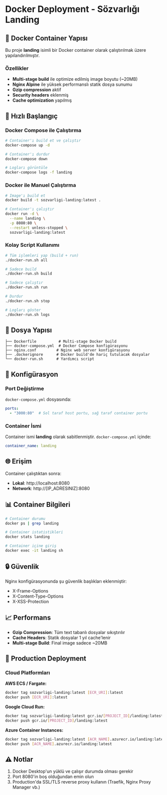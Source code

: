 # Docker Deployment - Sözvarlığı Landing

## 🐳 Docker Container Yapısı

Bu proje **landing** isimli bir Docker container olarak çalıştırılmak üzere yapılandırılmıştır.

### Özellikler
- **Multi-stage build** ile optimize edilmiş image boyutu (~20MB)
- **Nginx Alpine** ile yüksek performanslı statik dosya sunumu
- **Gzip compression** aktif
- **Security headers** eklenmiş
- **Cache optimization** yapılmış

## 🚀 Hızlı Başlangıç

### Docker Compose ile Çalıştırma

```bash
# Container'ı build et ve çalıştır
docker-compose up -d

# Container'ı durdur
docker-compose down

# Logları görüntüle
docker-compose logs -f landing
```

### Docker ile Manuel Çalıştırma

```bash
# Image'ı build et
docker build -t sozvarligi-landing:latest .

# Container'ı çalıştır
docker run -d \
  --name landing \
  -p 8080:80 \
  --restart unless-stopped \
  sozvarligi-landing:latest
```

### Kolay Script Kullanımı

```bash
# Tüm işlemleri yap (build + run)
./docker-run.sh all

# Sadece build
./docker-run.sh build

# Sadece çalıştır
./docker-run.sh run

# Durdur
./docker-run.sh stop

# Logları göster
./docker-run.sh logs
```

## 📁 Dosya Yapısı

```
├── Dockerfile          # Multi-stage Docker build
├── docker-compose.yml  # Docker Compose konfigürasyonu
├── nginx.conf         # Nginx web server konfigürasyonu
├── .dockerignore      # Docker build'de hariç tutulacak dosyalar
└── docker-run.sh      # Yardımcı script
```

## 🔧 Konfigürasyon

### Port Değiştirme
`docker-compose.yml` dosyasında:
```yaml
ports:
  - "3000:80"  # Sol taraf host portu, sağ taraf container portu
```

### Container İsmi
Container ismi **landing** olarak sabitlenmiştir. `docker-compose.yml` içinde:
```yaml
container_name: landing
```

## 🌐 Erişim

Container çalıştıktan sonra:
- **Lokal**: http://localhost:8080
- **Network**: http://[IP_ADRESINIZ]:8080

## 📊 Container Bilgileri

```bash
# Container durumu
docker ps | grep landing

# Container istatistikleri
docker stats landing

# Container içine giriş
docker exec -it landing sh
```

## 🔒 Güvenlik

Nginx konfigürasyonunda şu güvenlik başlıkları eklenmiştir:
- X-Frame-Options
- X-Content-Type-Options
- X-XSS-Protection

## 📈 Performans

- **Gzip Compression**: Tüm text tabanlı dosyalar sıkıştırılır
- **Cache Headers**: Statik dosyalar 1 yıl cache'lenir
- **Multi-stage Build**: Final image sadece ~20MB

## 🚢 Production Deployment

### Cloud Platformları

**AWS ECS / Fargate:**
```bash
docker tag sozvarligi-landing:latest [ECR_URI]:latest
docker push [ECR_URI]:latest
```

**Google Cloud Run:**
```bash
docker tag sozvarligi-landing:latest gcr.io/[PROJECT_ID]/landing:latest
docker push gcr.io/[PROJECT_ID]/landing:latest
```

**Azure Container Instances:**
```bash
docker tag sozvarligi-landing:latest [ACR_NAME].azurecr.io/landing:latest
docker push [ACR_NAME].azurecr.io/landing:latest
```

## ⚠️ Notlar

1. Docker Desktop'un yüklü ve çalışır durumda olması gerekir
2. Port 8080'in boş olduğundan emin olun
3. Production'da SSL/TLS reverse proxy kullanın (Traefik, Nginx Proxy Manager vb.)